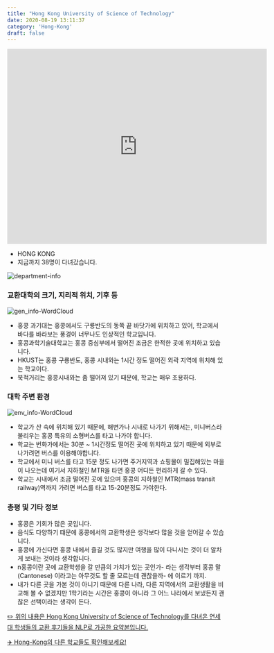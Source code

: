 ```yaml
---
title: "Hong Kong University of Science of Technology"
date: 2020-08-19 13:11:37
category: 'Hong-Kong'
draft: false
---
```


<iframe
width="600"
height="450"
frameborder="0" style="border:0"
src="https://www.google.com/maps/embed/v1/place?key=AIzaSyC9e1AME-pVmWC4hBpFdu5S4dKzyepa3HQ&q=Hong+Kong+University+of+Science+of+Technology&center=22.3363998,114.2654655&zoom=14" allowfullscreen>
</iframe>

* HONG KONG
* 지금까지 38명이 다녀갔습니다. 

![department-info](../plots/CN000005.png)
### 교환대학의 크기, 지리적 위치, 기후 등
![gen_info-WordCloud](../univ_wordclouds_okt/gen_info/CN000005_gen_info_okt.png)

* 홍콩 과기대는 홍콩에서도 구룡반도의 동쪽 끝 바닷가에 위치하고 있어, 학교에서 바다를 바라보는 풍경이 너무나도 인상적인 학교입니다.
* 홍콩과학기술대학교는 홍콩 중심부에서 떨어진 조금은 한적한 곳에 위치하고 있습니다.
* HKUST는 홍콩 구룡반도, 홍콩 시내와는 1시간 정도 떨어진 외곽 지역에 위치해 있는 학교이다.
* 북적거리는 홍콩시내와는 좀 떨어져 있기 때문에, 학교는 매우 조용하다.


### 대학 주변 환경

![env_info-WordCloud](../univ_wordclouds_okt/env_info/CN000005_env_info_okt.png)

* 학교가 산 속에 위치해 있기 때문에, 해변가나 시내로 나가기 위해서는, 미니버스라 불리우는 홍콩 특유의 소형버스를 타고 나가야 합니다.
* 학교는 번화가에서는 30분 ~ 1시간정도 떨어진 곳에 위치하고 있기 때문에 외부로 나가려면 버스를 이용해야합니다.
* 학교에서 미니 버스를 타고 15분 정도 나가면 주거지역과 쇼핑몰이 밀집해있는 마을이 나오는데 여기서 지하철인 MTR을 타면 홍콩 어디든 편리하게 갈 수 있다.
* 학교는 시내에서 조금 떨어진 곳에 있으며 홍콩의 지하철인 MTR(mass transit railway)역까지 가려면 버스를 타고 15-20분정도 가야한다.


### 총평 및 기타 정보 
* 홍콩은 기회가 많은 곳입니다.
* 음식도 다양하기 떄문에 홍콩에서의 교환학생은 생각보다 많을 것을 얻어갈 수 있습니다.
* 홍콩에 가신다면 홍콩 내에서 즐길 것도 많지만 여행을 많이 다니시는 것이 더 알차게 보내는 것이라 생각합니다.
* n홍콩이란 곳에 교환학생을 갈 만큼의 가치가 있는 곳인가- 라는 생각부터 홍콩 말(Cantonese) 이라고는 아무것도 할 줄 모르는데 괜찮을까- 에 이르기 까지.
* 내가 다른 곳을 가본 것이 아니기 때문에 다른 나라, 다른 지역에서의 교환생활을 비교해 볼 수 없겠지만 1학기라는 시간은 홍콩이 아니라 그 어느 나라에서 보냈든지 괜찮은 선택이라는 생각이 든다.


[✏️ 위의 내용은 Hong Kong University of Science of Technology를 다녀온 연세대 학생들의 교환 후기들을 NLP로 가공한 요약본입니다.](http://oia.yonsei.ac.kr/partner/expReport.asp?ucode=CN000005&bgbn=A)

[✈️ Hong-Kong의 다른 학교들도 확인해보세요!](https://yonsei-exchange.netlify.app/?category=Hong-Kong)
